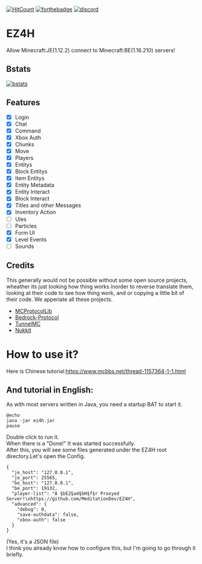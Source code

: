 [![HitCount](http://hits.dwyl.com/Project-EZ4H/EZ4H.svg)](http://hits.dwyl.com/Project-EZ4H/EZ4H)
[![forthebadge](https://forthebadge.com/images/badges/made-with-java.svg)](https://forthebadge.com)
[![discord](https://img.shields.io/discord/799644723328974868?style=for-the-badge)](https://discord.gg/s3H67gYe7Z)
# EZ4H
Allow Minecraft:JE(1.12.2) connect to Minecraft:BE(1.16.210) servers!  

## Bstats
[![bstats](https://bstats.org/signatures/bukkit/EZ4H.svg)](https://bstats.org/plugin/bukkit/EZ4H/10109)

## Features
- [x] Login
- [x] Chat
- [x] Command
- [X] Xbox Auth
- [X] Chunks
- [X] Move
- [X] Players
- [X] Entitys
- [X] Block Entitys
- [X] Item Entitys
- [X] Entity Metadata
- [X] Entity Interact
- [X] Block Interact
- [X] Titles and other Messages
- [X] Inventory Action
- [ ] UIes
- [ ] Particles
- [X] Form UI
- [X] Level Events
- [ ] Sounds

## Credits
This generally would not be possible without some open source projects, wheather its just looking how thing works inorder to reverse translate them, looking at their code to see how thing work, and or copying a little bit of their code. We apperiate all these projects.  
- [MCProtocolLib](https://github.com/Steveice10/MCProtocolLib)
- [Bedrock-Protocol](https://github.com/CloudburstMC/Protocol)
- [TunnelMC](https://github.com/THEREALWWEFAN231/TunnelMC)
- [Nukkit](https://github.com/CloudburstMC/Nukkit/)

# How to use it?
Here is Chinese tutorial:https://www.mcbbs.net/thread-1157364-1-1.html

## And tutorial in English:  
As with most servers written in Java, you need a startup BAT to start it.  
~~~  
@echo  
java -jar ez4h.jar  
pause
~~~  
Double click to run it.  
When there is a "Done!" It was started successfully.  
After this, you will see some files generated under the EZ4H root directory.Let's open the Config.  
~~~
{
  "je_host": "127.0.0.1",
  "je_port": 25565,
  "be_host": "127.0.0.1",
  "be_port": 19132,
  "player-list": "A §bEZ§a4§bH§f§r Proxyed Server!\nhttps://github.com/MeditationDev/EZ4H",
  "advanced": {
    "debug": 0,
    "save-authdata": false,
    "xbox-auth": false
  }
}
~~~  
(Yes, it's a JSON file)  
I think you already know how to configure this, but I'm going to go through it briefly.

